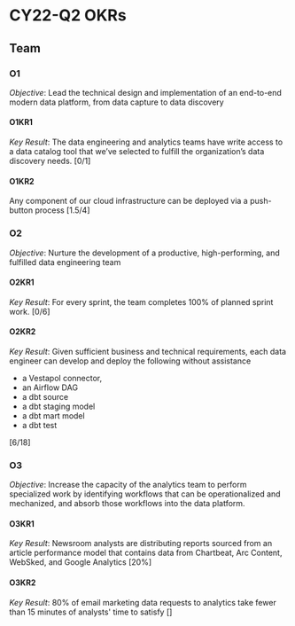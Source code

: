 # CY22-Q2 OKRs
## Team
### O1
_Objective_:  Lead the technical design and implementation of an end-to-end modern data platform, from data capture to data discovery

#### O1KR1 
_Key Result_: The data engineering and analytics teams have write access to a data catalog tool that we’ve selected to fulfill the organization’s data discovery needs. [0/1]

#### O1KR2 
Any component of our cloud infrastructure can be deployed via a push-button process [1.5/4]

### O2
_Objective_: Nurture the development of a productive, high-performing, and fulfilled data engineering team

#### O2KR1 
_Key Result_: For every sprint, the team completes 100% of planned sprint work. [0/6]

#### O2KR2 
_Key Result_: Given sufficient business and technical requirements, each data engineer can develop and deploy the following without assistance 
-  a Vestapol connector, 
- an Airflow DAG
- a dbt source
- a dbt staging model
- a dbt mart model 
- a dbt test

[6/18]

### O3
_Objective_: Increase the capacity of the analytics team to perform specialized work by identifying workflows that can be operationalized and mechanized, and absorb those workflows into the data platform.

#### O3KR1
_Key Result_: Newsroom analysts are distributing reports sourced from an article performance model that contains data from Chartbeat, Arc Content, WebSked, and Google Analytics [20%] 

#### O3KR2
_Key Result_: 80% of email marketing data requests to analytics take fewer than 15 minutes of analysts' time to satisfy []
